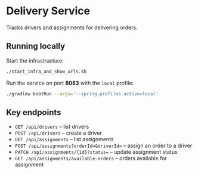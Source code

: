 # Delivery Service

Tracks drivers and assignments for delivering orders.

## Running locally

Start the infrastructure:

```bash
./start_infra_and_show_urls.sh
```

Run the service on port **8083** with the `local` profile:

```bash
./gradlew bootRun --args='--spring.profiles.active=local'
```

## Key endpoints

- `GET /api/drivers` – list drivers
- `POST /api/drivers` – create a driver
- `GET /api/assignments` – list assignments
- `POST /api/assignments?orderId=&driverId=` – assign an order to a driver
- `PATCH /api/assignments/{id}?status=` – update assignment status
- `GET /api/assignments/available-orders` – orders available for assignment
